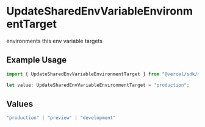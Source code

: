 # UpdateSharedEnvVariableEnvironmentTarget

environments this env variable targets

## Example Usage

```typescript
import { UpdateSharedEnvVariableEnvironmentTarget } from "@vercel/sdk/models/updatesharedenvvariableop.js";

let value: UpdateSharedEnvVariableEnvironmentTarget = "production";
```

## Values

```typescript
"production" | "preview" | "development"
```